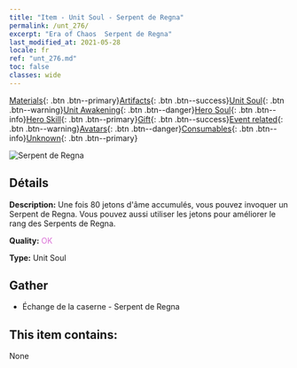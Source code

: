 ```yaml
---
title: "Item - Unit Soul - Serpent de Regna"
permalink: /unt_276/
excerpt: "Era of Chaos  Serpent de Regna"
last_modified_at: 2021-05-28
locale: fr
ref: "unt_276.md"
toc: false
classes: wide
---
```

 [Materials](/ItemsFR/){: .btn .btn--primary}[Artifacts](/ItemsFR/Artifacts/){: .btn .btn--success}[Unit Soul](/ItemsFR/UnitSoul/){: .btn .btn--warning}[Unit Awakening](/ItemsFR/UnitAwakening/){: .btn .btn--danger}[Hero Soul](/ItemsFR/HeroSoul/){: .btn .btn--info}[Hero Skill](/ItemsFR/HeroSkill/){: .btn .btn--primary}[Gift](/ItemsFR/Gift/){: .btn .btn--success}[Event related](/ItemsFR/Events/){: .btn .btn--warning}[Avatars](/ItemsFR/Avatars/){: .btn .btn--danger}[Consumables](/ItemsFR/Consumables/){: .btn .btn--info}[Unknown](/ItemsFR/Unknown/){: .btn .btn--primary}

 ![Serpent de Regna](/images/u/ti_yurenyongshi.jpg)

## Détails
 **Description:** Une fois 80 jetons d'âme accumulés, vous pouvez invoquer un Serpent de Regna. Vous pouvez aussi utiliser les jetons pour améliorer le rang des Serpents de Regna.

 **Quality:** <span style="color: #DA70D6">OK</span>

 **Type:** Unit Soul

## Gather

*    Échange de la caserne - Serpent de Regna 

## This item contains:

  None


